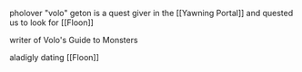 pholover "volo" geton is a quest giver in the [[Yawning Portal]] and quested us to look for [[Floon]]

writer of Volo's Guide to Monsters

aladigly dating [[Floon]]